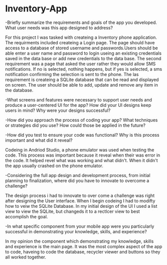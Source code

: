 # Inventory-App

-Briefly summarize the requirements and goals of the app you developed. What user needs was this app designed to address?

  For this project I was tasked with createing a Inventory phone application. The requirments included createing a Login page. The page should have access to a database of stored username and passwords.Users should be able enter a user name and password to login useing an existing credentials saved in the data base or add new credentials to the data base. The second requirement was a page that asked the user rather they would allow SMS notifications. If no is selected, nothing happens, but if yes is selected, a sms notification confirming the selection is sent to the phone. The las requirement is createing a SQLite database that can be read and displayed on screen. The user should be able to add, update and remove any item in the database.

-What screens and features were necessary to support user needs and produce a user-centered UI for the app? How did your UI designs keep users in mind? Why were your designs successful?

-How did you approach the process of coding your app? What techniques or strategies did you use? How could those be applied in the future?

-How did you test to ensure your code was functional? Why is this process important and what did it reveal?

  Codeing in Andriod Studio, a phone emulator was used when testing the code. This process was important because it reveal when their was error in the code. It helped revel what was working and what didn't. When it didn't the app usually crashed on the phone emulator.

-Considering the full app design and development process, from initial planning to finalization, where did you have to innovate to overcome a challenge?

  The design process i had to innovate to over come a challenge was right after designing the User interface. When I begin codeing I had to modifty how to veiw the
SQLite Database. In my initial design of the UI I used a list view to view the SQLite, but changeds it to a rectlcer view to best accomplish the goal.

-In what specific component from your mobile app were you particularly successful in demonstrating your knowledge, skills, and experience?

  In my opinion the component which demonstrating my knowledge, skills and experience is the main page. It was the most complex aspect of the app to code, haveing to code the database, recycler viewer and buttons  so they all worked together.
